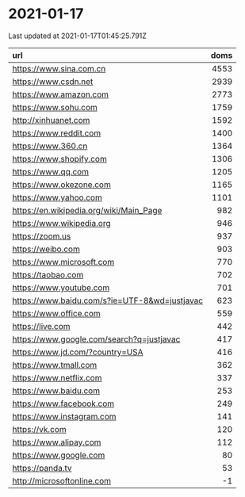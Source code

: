 # 2021-01-17

<!-- BEGIN -->
Last updated at 2021-01-17T01:45:25.791Z

url | doms
:- | -:
https://www.sina.com.cn | 4553
https://www.csdn.net | 2939
https://www.amazon.com | 2773
https://www.sohu.com | 1759
http://xinhuanet.com | 1592
https://www.reddit.com | 1400
https://www.360.cn | 1364
https://www.shopify.com | 1306
https://www.qq.com | 1205
https://www.okezone.com | 1165
https://www.yahoo.com | 1101
https://en.wikipedia.org/wiki/Main_Page | 982
https://www.wikipedia.org | 946
https://zoom.us | 937
https://weibo.com | 903
https://www.microsoft.com | 770
https://taobao.com | 702
https://www.youtube.com | 701
https://www.baidu.com/s?ie=UTF-8&wd=justjavac | 623
https://www.office.com | 559
https://live.com | 442
https://www.google.com/search?q=justjavac | 417
https://www.jd.com/?country=USA | 416
https://www.tmall.com | 362
https://www.netflix.com | 337
https://www.baidu.com | 253
https://www.facebook.com | 249
https://www.instagram.com | 141
https://vk.com | 120
https://www.alipay.com | 112
https://www.google.com | 80
https://panda.tv | 53
http://microsoftonline.com | -1
<!-- END -->
